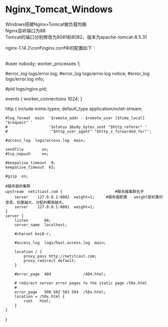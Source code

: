 # Nginx_Tomcat_Windows
Windows搭建Nginx+Tomcat做负载均衡<br/>
Nginx监听端口为88<br/>
Tomcat的端口分别修改为8081和8082，版本为apache-tomcat-8.5.31

nginx-1.14.2\conf\nginx.conf中的配置如下：<br/><br/>

#user  nobody;
worker_processes  1;

#error_log  logs/error.log;
#error_log  logs/error.log  notice;
#error_log  logs/error.log  info;

#pid        logs/nginx.pid;


events {
    worker_connections  1024;
}


http {
    include       mime.types;
    default_type  application/octet-stream;

    #log_format  main  '$remote_addr - $remote_user [$time_local] "$request" '
    #                  '$status $body_bytes_sent "$http_referer" '
    #                  '"$http_user_agent" "$http_x_forwarded_for"';

    #access_log  logs/access.log  main;

    sendfile        on;
    #tcp_nopush     on;

    #keepalive_timeout  0;
    keepalive_timeout  65;

    #gzip  on;
    
	#服务器的集群  
    upstream  netitcast.com {                       #服务器集群名字   
        server    127.0.0.1:8082  weight=1;		#服务器配置   weight是权重的意思，权重越大，分配的概率越大。  
        server    127.0.0.1:8081  weight=1;  
    }   
    server {
        listen       88;
        server_name  localhost;

        #charset koi8-r;

        #access_log  logs/host.access.log  main;

        location / {
            proxy_pass http://netitcast.com;  
            proxy_redirect default;
        }

        #error_page  404              /404.html;

        # redirect server error pages to the static page /50x.html
        #
        error_page   500 502 503 504  /50x.html;
        location = /50x.html {
            root   html;
        } 
    }
}
